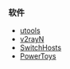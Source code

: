 ### 软件
- [utools](https://u.tools/)
- [v2rayN](https://github.com/2dust/v2rayN)
- [SwitchHosts](https://github.com/oldj/SwitchHosts)
- [PowerToys](https://github.com/microsoft/PowerToys)
